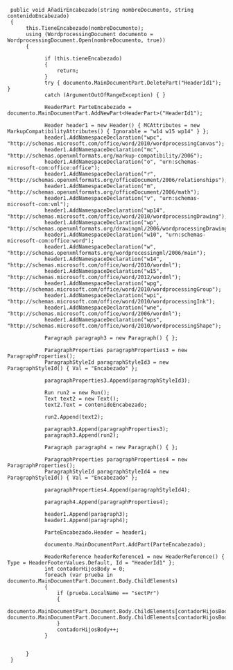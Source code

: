      public void AñadirEncabezado(string nombreDocumento, string contenidoEncabezado)
     {
          this.TieneEncabezado(nombreDocumento);
          using (WordprocessingDocument documento = WordprocessingDocument.Open(nombreDocumento, true))
          {
     
                if (this.tieneEncabezado)
                {
                    return;
                }
                try { documento.MainDocumentPart.DeletePart("HeaderId1"); }
                catch (ArgumentOutOfRangeException) { }
          
                HeaderPart ParteEncabezado = documento.MainDocumentPart.AddNewPart<HeaderPart>("HeaderId1");
          
                Header header1 = new Header() { MCAttributes = new MarkupCompatibilityAttributes() { Ignorable = "w14 w15 wp14" } };
                header1.AddNamespaceDeclaration("wpc", "http://schemas.microsoft.com/office/word/2010/wordprocessingCanvas");
                header1.AddNamespaceDeclaration("mc", "http://schemas.openxmlformats.org/markup-compatibility/2006");
                header1.AddNamespaceDeclaration("o", "urn:schemas-microsoft-com:office:office");
                header1.AddNamespaceDeclaration("r", "http://schemas.openxmlformats.org/officeDocument/2006/relationships");
                header1.AddNamespaceDeclaration("m", "http://schemas.openxmlformats.org/officeDocument/2006/math");
                header1.AddNamespaceDeclaration("v", "urn:schemas-microsoft-com:vml");
                header1.AddNamespaceDeclaration("wp14", "http://schemas.microsoft.com/office/word/2010/wordprocessingDrawing");
                header1.AddNamespaceDeclaration("wp", "http://schemas.openxmlformats.org/drawingml/2006/wordprocessingDrawing");
                header1.AddNamespaceDeclaration("w10", "urn:schemas-microsoft-com:office:word");
                header1.AddNamespaceDeclaration("w", "http://schemas.openxmlformats.org/wordprocessingml/2006/main");
                header1.AddNamespaceDeclaration("w14", "http://schemas.microsoft.com/office/word/2010/wordml");
                header1.AddNamespaceDeclaration("w15", "http://schemas.microsoft.com/office/word/2012/wordml");
                header1.AddNamespaceDeclaration("wpg", "http://schemas.microsoft.com/office/word/2010/wordprocessingGroup");
                header1.AddNamespaceDeclaration("wpi", "http://schemas.microsoft.com/office/word/2010/wordprocessingInk");
                header1.AddNamespaceDeclaration("wne", "http://schemas.microsoft.com/office/word/2006/wordml");
                header1.AddNamespaceDeclaration("wps", "http://schemas.microsoft.com/office/word/2010/wordprocessingShape");
          
                Paragraph paragraph3 = new Paragraph() { };
          
                ParagraphProperties paragraphProperties3 = new ParagraphProperties();
                ParagraphStyleId paragraphStyleId3 = new ParagraphStyleId() { Val = "Encabezado" };
          
                paragraphProperties3.Append(paragraphStyleId3);
          
                Run run2 = new Run();
                Text text2 = new Text();
                text2.Text = contenidoEncabezado;
          
                run2.Append(text2);
          
                paragraph3.Append(paragraphProperties3);
                paragraph3.Append(run2);
          
                Paragraph paragraph4 = new Paragraph() { };
          
                ParagraphProperties paragraphProperties4 = new ParagraphProperties();
                ParagraphStyleId paragraphStyleId4 = new ParagraphStyleId() { Val = "Encabezado" };
          
                paragraphProperties4.Append(paragraphStyleId4);
          
                paragraph4.Append(paragraphProperties4);
          
                header1.Append(paragraph3);
                header1.Append(paragraph4);
          
                ParteEncabezado.Header = header1;
          
                documento.MainDocumentPart.AddPart(ParteEncabezado);
          
                HeaderReference headerReference1 = new HeaderReference() { Type = HeaderFooterValues.Default, Id = "HeaderId1" };
                int contadorHijosBody = 0;
                foreach (var prueba in documento.MainDocumentPart.Document.Body.ChildElements)
                {
                    if (prueba.LocalName == "sectPr")
                    {
                        documento.MainDocumentPart.Document.Body.ChildElements[contadorHijosBody].ReplaceChild(headerReference1, documento.MainDocumentPart.Document.Body.ChildElements[contadorHijosBody].ChildElements[0]);
                    }
                    contadorHijosBody++;
                }
     
     
          }
     }
